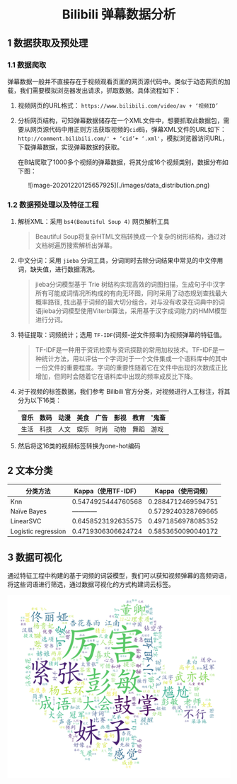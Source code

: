 <h1 style="text-align: center">Bilibili 弹幕数据分析</h1>

## 1 数据获取及预处理

### 1.1 数据爬取

​		弹幕数据一般并不直接存在于视频观看页面的网页源代码中。类似于动态网页的加载，我们需要模拟浏览器发出请求，抓取数据。具体流程如下：

1. 视频网页的URL格式： `https://www.bilibili.com/video/av + ‘视频ID’` 

2. 分析网页结构，可知弹幕数据储存在一个XML文件中，想要抓取此数据包，需要从网页源代码中用正则方法获取视频的`cid`码，弹幕XML文件的URL如下：`http://comment.bilibili.com/' + ‘cid’+ ‘.xml'`，模拟浏览器访问URL，下载弹幕数据，实现弹幕数据的获取。

   在B站爬取了1000多个视频的弹幕数据，将其分成16个视频类别，数据分布如下图：

<div align=center> ![image-20201220125657925](./images/data_distribution.png) </div>

### 1.2 数据预处理以及特征工程

1. 解析XML：采用 `bs4(Beautiful Soup 4)` 网页解析工具

   > Beautiful Soup将复杂HTML文档转换成一个复杂的树形结构，通过对文档树遍历搜索解析出弹幕。

2. 中文分词：采用 `jieba` 分词工具，分词同时去除分词结果中常见的中文停用词，缺失值，进行数据清洗。

   > jieba分词模型基于 Trie 树结构实现高效的词图扫描，生成句子中汉字所有可能成词情况所构成的有向无环图，同时采用了动态规划查找最大概率路径, 找出基于词频的最大切分组合，对与没有收录在词典中的词语jieba分词模型使用Viterbi算法，采用基于汉字成词能力的HMM模型进行分词。

3. 特征提取：词频统计；选用 `TF-IDF`(词频-逆文件频率)为视频弹幕的特征值。

   > TF-IDF是一种用于资讯检索与资讯探勘的常用加权技术。TF-IDF是一种统计方法，用以评估一个字词对于一个文件集或一个语料库中的其中一份文件的重要程度。字词的重要性随着它在文件中出现的次数成正比增加，但同时会随着它在语料库中出现的频率成反比下降。

4. 对于视频的标签数据，我们参考 Bilibili 官方分类，对视频进行人工标注，将其分为以下16类：

   | 音乐 | 数码 | 动漫 | 美食 | 广告 | 影视 | 教育 | '鬼畜 |
   | ---- | ---- | ---- | ---- | ---- | ---- | ---- | ----- |
   | 生活 | 科技 | 人文 | 娱乐 | 时尚 | 动物 | 舞蹈 | 游戏  |

5. 然后将这16类的视频标签转换为one-hot编码

## 2 文本分类

| 分类方法            | Kappa（使用TF-IDF） | Kappa（使用词频）  |
| ------------------- | ------------------- | ------------------ |
| Knn                 | 0.5474925444760568  | 0.2884712469594751 |
| Naïve Bayes         | ————                | 0.5729240328769665 |
| LinearSVC           | 0.6458523192635575  | 0.4971856978085352 |
| Logistic regression | 0.4719306306624724  | 0.5853650090040172 |

## 3 数据可视化

通过特征工程中构建的基于词频的词袋模型，我们可以获知视频弹幕的高频词语，将这些词语进行筛选，通过数据可视化的方式构建词云标签。

<div align=center> <img src="./images/WordCloudDefautColors.png" style="zoom:50%;" /> </div>